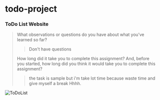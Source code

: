 # todo-project

### ToDo List Website

> What observations or questions do you have about what you’ve learned so far?
>> Don't have questions
>
> How long did it take you to complete this assignment? And, before you started, how long did you think it would take you to complete this assignment?
>> the task is sample but i'm take lot time because waste time and give myself a break Hhhh.

![ToDoList](assets/Screenshot.png)
